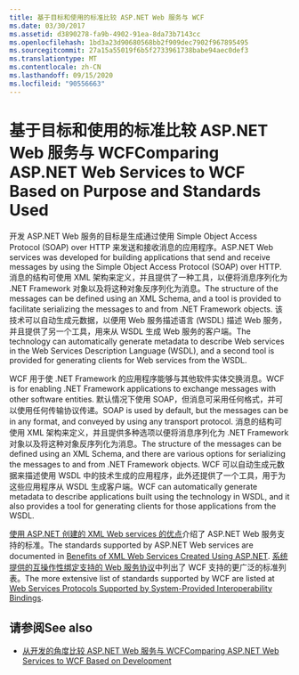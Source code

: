 ```yaml
---
title: 基于目标和使用的标准比较 ASP.NET Web 服务与 WCF
ms.date: 03/30/2017
ms.assetid: d3890278-fa9b-4902-91ea-8da73b7143cc
ms.openlocfilehash: 1bd3a23d90680568bb2f909dec7902f967895495
ms.sourcegitcommit: 27a15a55019f6b5f2733961738babe94aec0def3
ms.translationtype: MT
ms.contentlocale: zh-CN
ms.lasthandoff: 09/15/2020
ms.locfileid: "90556663"
---
```

# <a name="comparing-aspnet-web-services-to-wcf-based-on-purpose-and-standards-used"></a><span data-ttu-id="f1f78-102">基于目标和使用的标准比较 ASP.NET Web 服务与 WCF</span><span class="sxs-lookup"><span data-stu-id="f1f78-102">Comparing ASP.NET Web Services to WCF Based on Purpose and Standards Used</span></span>
<span data-ttu-id="f1f78-103">开发 ASP.NET Web 服务的目标是生成通过使用 Simple Object Access Protocol (SOAP) over HTTP 来发送和接收消息的应用程序。</span><span class="sxs-lookup"><span data-stu-id="f1f78-103">ASP.NET Web services was developed for building applications that send and receive messages by using the Simple Object Access Protocol (SOAP) over HTTP.</span></span> <span data-ttu-id="f1f78-104">消息的结构可使用 XML 架构来定义，并且提供了一种工具，以便将消息序列化为 .NET Framework 对象以及将这种对象反序列化为消息。</span><span class="sxs-lookup"><span data-stu-id="f1f78-104">The structure of the messages can be defined using an XML Schema, and a tool is provided to facilitate serializing the messages to and from .NET Framework objects.</span></span> <span data-ttu-id="f1f78-105">该技术可以自动生成元数据，以便用 Web 服务描述语言 (WSDL) 描述 Web 服务，并且提供了另一个工具，用来从 WSDL 生成 Web 服务的客户端。</span><span class="sxs-lookup"><span data-stu-id="f1f78-105">The technology can automatically generate metadata to describe Web services in the Web Services Description Language (WSDL), and a second tool is provided for generating clients for Web services from the WSDL.</span></span>  
  
 <span data-ttu-id="f1f78-106">WCF 用于使 .NET Framework 的应用程序能够与其他软件实体交换消息。</span><span class="sxs-lookup"><span data-stu-id="f1f78-106">WCF is for enabling .NET Framework applications to exchange messages with other software entities.</span></span> <span data-ttu-id="f1f78-107">默认情况下使用 SOAP，但消息可采用任何格式，并可以使用任何传输协议传递。</span><span class="sxs-lookup"><span data-stu-id="f1f78-107">SOAP is used by default, but the messages can be in any format, and conveyed by using any transport protocol.</span></span> <span data-ttu-id="f1f78-108">消息的结构可使用 XML 架构来定义，并且提供多种选项以便将消息序列化为 .NET Framework 对象以及将这种对象反序列化为消息。</span><span class="sxs-lookup"><span data-stu-id="f1f78-108">The structure of the messages can be defined using an XML Schema, and there are various options for serializing the messages to and from .NET Framework objects.</span></span> <span data-ttu-id="f1f78-109">WCF 可以自动生成元数据来描述使用 WSDL 中的技术生成的应用程序，此外还提供了一个工具，用于为这些应用程序从 WSDL 生成客户端。</span><span class="sxs-lookup"><span data-stu-id="f1f78-109">WCF can automatically generate metadata to describe applications built using the technology in WSDL, and it also provides a tool for generating clients for those applications from the WSDL.</span></span>  
  
 <span data-ttu-id="f1f78-110">[使用 ASP.NET 创建的 XML Web services 的优点](/previous-versions/dotnet/netframework-4.0/0859ebft(v=vs.100))介绍了 ASP.NET Web 服务支持的标准。</span><span class="sxs-lookup"><span data-stu-id="f1f78-110">The standards supported by ASP.NET Web services are documented in [Benefits of XML Web Services Created Using ASP.NET](/previous-versions/dotnet/netframework-4.0/0859ebft(v=vs.100)).</span></span> <span data-ttu-id="f1f78-111">[系统提供的互操作性绑定支持的 Web 服务协议](web-services-protocols-supported-by-system-provided-interoperability-bindings.md)中列出了 WCF 支持的更广泛的标准列表。</span><span class="sxs-lookup"><span data-stu-id="f1f78-111">The more extensive list of standards supported by WCF are listed at [Web Services Protocols Supported by System-Provided Interoperability Bindings](web-services-protocols-supported-by-system-provided-interoperability-bindings.md).</span></span>  
  
## <a name="see-also"></a><span data-ttu-id="f1f78-112">请参阅</span><span class="sxs-lookup"><span data-stu-id="f1f78-112">See also</span></span>

- [<span data-ttu-id="f1f78-113">从开发的角度比较 ASP.NET Web 服务与 WCF</span><span class="sxs-lookup"><span data-stu-id="f1f78-113">Comparing ASP.NET Web Services to WCF Based on Development</span></span>](comparing-aspnet-web-services-to-wcf-based-on-development.md)
